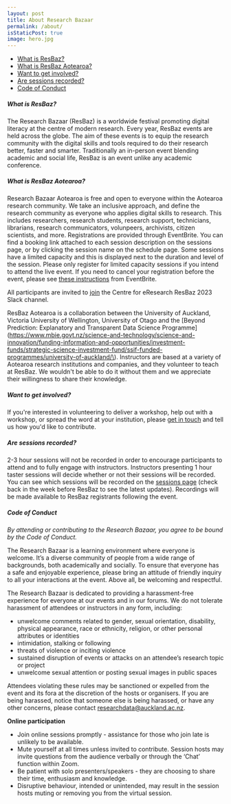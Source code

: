 ```yaml
---
layout: post
title: About Research Bazaar
permalink: /about/
isStaticPost: true
image: hero.jpg
---
```

- [What is ResBaz?](#what-is-resbaz)
- [What is ResBaz Aotearoa?](#what-is-resbaz-aotearoa)
- [Want to get involved?](#want-to-get-involved)
- [Are sessions recorded?](#are-sessions-recorded)
- [Code of Conduct](#code-of-conduct)

##### What is ResBaz?

The Research Bazaar (ResBaz) is a worldwide festival promoting digital literacy at the centre of modern research. Every year, ResBaz events are held across the globe. The aim of these events is to equip the research community with the digital skills and tools required to do their research better, faster and smarter. Traditionally an in-person event blending academic and social life, ResBaz is an event unlike any academic conference. 

##### What is ResBaz Aotearoa?

Research Bazaar Aotearoa is free and open to everyone within the Aotearoa research community. We take an inclusive approach, and define the research community as everyone who applies digital skills to research. This includes researchers, research students, research support, technicians, librarians, research communicators, volunpeers, archivists, citizen scientists, and more. Registrations are provided through EventBrite. You can find a booking link attached to each session description on the sessions page, or by clicking the session name on the schedule page. Some sessions have a limited capacity and this is displayed next to the duration and level of the session. Please only register for limited capacity sessions if you intend to attend the live event. If you need to cancel your registration before the event, please see [these instructions](https://www.eventbrite.co.nz/support/articles/en_US/How_To/how-to-cancel-your-free-registration?lg=en_MY) from EventBrite.

All participants are invited to [join](https://uoacer.slack.com/archives/C02P2DYJXD4) the Centre for eResearch ResBaz 2023 Slack channel.

ResBaz Aotearoa is a collaboration between the University of Auckland, Victoria University of Wellington, University of Otago and the [Beyond Prediction: Explanatory and Transparent Data Science Programme](https://www.mbie.govt.nz/science-and-technology/science-and-innovation/funding-information-and-opportunities/investment-funds/strategic-science-investment-fund/ssif-funded-programmes/university-of-auckland/\). Instructors are based at a variety of Aotearoa research institutions and companies, and they volunteer to teach at ResBaz. We wouldn't be able to do it without them and we appreciate their willingness to share their knowledge. 

##### Want to get involved?

If you're interested in volunteering to deliver a workshop, help out with a workshop, or spread the word at your institution, please <a href = "mailto: researchdata@auckland.ac.nz">get in touch</a> and tell us how you'd like to contribute.

##### Are sessions recorded?

2-3 hour sessions will not be recorded in order to encourage participants to attend and to fully engage with instructors. Instructors presenting 1 hour taster sessions will decide whether or not their sessions will be recorded. You can see which sessions will be recorded on the [sessions page](https://resbaz.auckland.ac.nz/sessions/) (check back in the week before ResBaz to see the latest updates). Recordings will be made available to ResBaz registrants following the event.

##### Code of Conduct
*By attending or contributing to the Research Bazaar, you agree to be bound by the Code of Conduct.*

The Research Bazaar is a learning environment where everyone is welcome. It’s a diverse community of people from a wide range of backgrounds, both academically and socially. To ensure that everyone has a safe and enjoyable experience, please bring an attitude of friendly inquiry to all your interactions at the event. Above all, be welcoming and respectful. 

The Research Bazaar is dedicated to providing a harassment-free experience for everyone at our events and in our forums. We do not tolerate harassment of attendees or instructors in any form, including:

* unwelcome comments related to gender, sexual orientation, disability, physical appearance, race or ethnicity, religion, or other personal attributes or identities
* intimidation, stalking or following
* threats of violence or inciting violence 
* sustained disruption of events or attacks on an attendee’s research topic or project
* unwelcome sexual attention or posting sexual images in public spaces

Attendees violating these rules may be sanctioned or expelled from the event and its fora at the discretion of the hosts or organisers. If you are being harassed, notice that someone else is being harassed, or have any other concerns, please contact <a href = "mailto: researchdata@auckland.ac.nz">researchdata@auckland.ac.nz</a>.

**Online participation**

* Join online sessions promptly - assistance for those who join late is unlikely to be available. 
* Mute yourself at all times unless invited to contribute. Session hosts may invite questions from the audience verbally or through the ‘Chat’ function within Zoom. 
* Be patient with solo presenters/speakers - they are choosing to share their time, enthusiasm and knowledge. 
* Disruptive behaviour, intended or unintended, may result in the session hosts muting or removing you from the virtual session. 